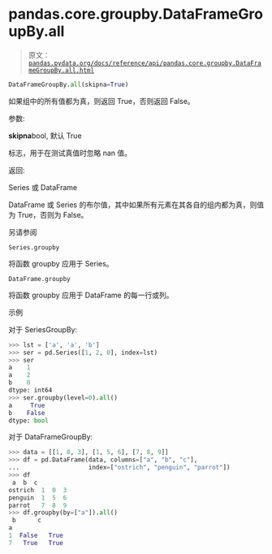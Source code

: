 # pandas.core.groupby.DataFrameGroupBy.all

> 原文：[`pandas.pydata.org/docs/reference/api/pandas.core.groupby.DataFrameGroupBy.all.html`](https://pandas.pydata.org/docs/reference/api/pandas.core.groupby.DataFrameGroupBy.all.html)

```py
DataFrameGroupBy.all(skipna=True)
```

如果组中的所有值都为真，则返回 True，否则返回 False。

参数:

**skipna**bool, 默认 True

标志，用于在测试真值时忽略 nan 值。

返回:

Series 或 DataFrame

DataFrame 或 Series 的布尔值，其中如果所有元素在其各自的组内都为真，则值为 True，否则为 False。

另请参阅

`Series.groupby`

将函数 groupby 应用于 Series。

`DataFrame.groupby`

将函数 groupby 应用于 DataFrame 的每一行或列。

示例

对于 SeriesGroupBy:

```py
>>> lst = ['a', 'a', 'b']
>>> ser = pd.Series([1, 2, 0], index=lst)
>>> ser
a    1
a    2
b    0
dtype: int64
>>> ser.groupby(level=0).all()
a     True
b    False
dtype: bool 
```

对于 DataFrameGroupBy:

```py
>>> data = [[1, 0, 3], [1, 5, 6], [7, 8, 9]]
>>> df = pd.DataFrame(data, columns=["a", "b", "c"],
...                   index=["ostrich", "penguin", "parrot"])
>>> df
 a  b  c
ostrich  1  0  3
penguin  1  5  6
parrot   7  8  9
>>> df.groupby(by=["a"]).all()
 b      c
a
1  False   True
7   True   True 
```
